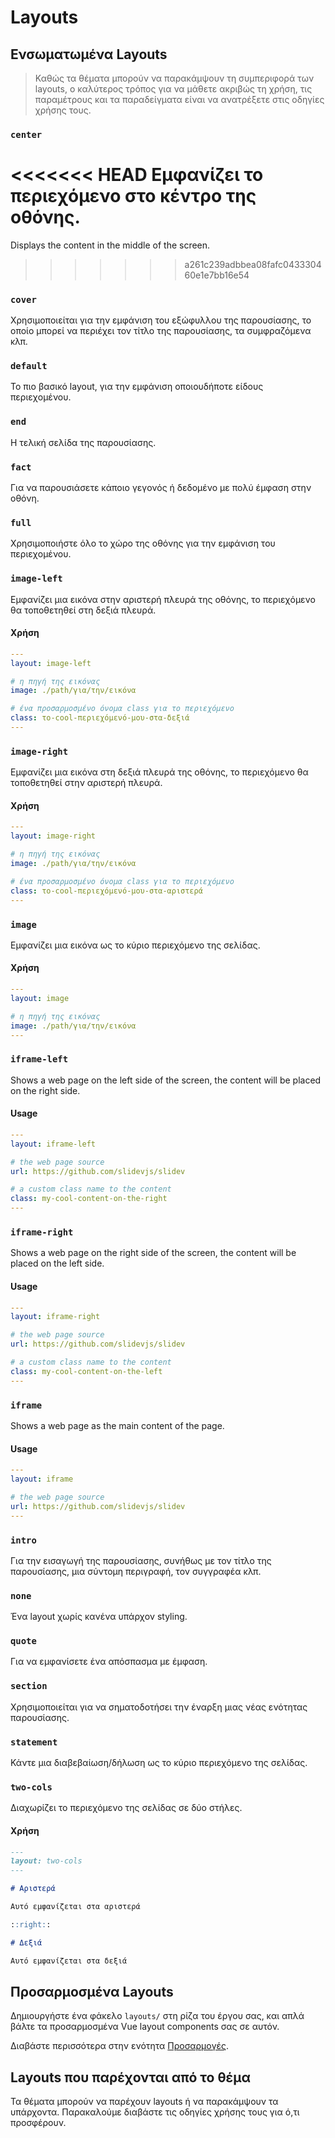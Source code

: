 # Layouts

## Ενσωματωμένα Layouts

> Καθώς τα θέματα μπορούν να παρακάμψουν τη συμπεριφορά των layouts, ο καλύτερος τρόπος για να μάθετε ακριβώς τη χρήση, τις παραμέτρους και τα παραδείγματα είναι να ανατρέξετε στις οδηγίες χρήσης τους.


### `center`

<<<<<<< HEAD
Εμφανίζει το περιεχόμενο στο κέντρο της οθόνης.
=======
Displays the content in the middle of the screen.
>>>>>>> a261c239adbbea08fafc043330460e1e7bb16e54

### `cover`

Χρησιμοποιείται για την εμφάνιση του εξώφυλλου της παρουσίασης, το οποίο μπορεί να περιέχει τον τίτλο της παρουσίασης, τα συμφραζόμενα κλπ.

### `default`

Το πιο βασικό layout, για την εμφάνιση οποιουδήποτε είδους περιεχομένου.

### `end`

Η τελική σελίδα της παρουσίασης.

### `fact`

Για να παρουσιάσετε κάποιο γεγονός ή δεδομένο με πολύ έμφαση στην οθόνη.

### `full`

Χρησιμοποιήστε όλο το χώρο της οθόνης για την εμφάνιση του περιεχομένου.

### `image-left`

Εμφανίζει μια εικόνα στην αριστερή πλευρά της οθόνης, το περιεχόμενο θα τοποθετηθεί στη δεξιά πλευρά.

#### Χρήση

```yaml
---
layout: image-left

# η πηγή της εικόνας
image: ./path/για/την/εικόνα

# ένα προσαρμοσμένο όνομα class για το περιεχόμενο
class: το-cool-περιεχόμενό-μου-στα-δεξιά
---
```

### `image-right`

Εμφανίζει μια εικόνα στη δεξιά πλευρά της οθόνης, το περιεχόμενο θα τοποθετηθεί στην αριστερή πλευρά.

#### Χρήση

```yaml
---
layout: image-right

# η πηγή της εικόνας
image: ./path/για/την/εικόνα

# ένα προσαρμοσμένο όνομα class για το περιεχόμενο
class: το-cool-περιεχόμενό-μου-στα-αριστερά
---
```

### `image`

Εμφανίζει μια εικόνα ως το κύριο περιεχόμενο της σελίδας.

#### Χρήση

```yaml
---
layout: image

# η πηγή της εικόνας
image: ./path/για/την/εικόνα
---
```


### `iframe-left`

Shows a web page on the left side of the screen, the content will be placed on the right side.

#### Usage

```yaml
---
layout: iframe-left

# the web page source
url: https://github.com/slidevjs/slidev

# a custom class name to the content
class: my-cool-content-on-the-right
---
```

### `iframe-right`

Shows a web page on the right side of the screen, the content will be placed on the left side.

#### Usage

```yaml
---
layout: iframe-right

# the web page source
url: https://github.com/slidevjs/slidev

# a custom class name to the content
class: my-cool-content-on-the-left
---
```

### `iframe`

Shows a web page as the main content of the page.

#### Usage

```yaml
---
layout: iframe

# the web page source
url: https://github.com/slidevjs/slidev
---
```


### `intro`

Για την εισαγωγή της παρουσίασης, συνήθως με τον τίτλο της παρουσίασης, μια σύντομη περιγραφή, τον συγγραφέα κλπ.

### `none`

Ένα layout χωρίς κανένα υπάρχον styling.

### `quote`

Για να εμφανίσετε ένα απόσπασμα με έμφαση.

### `section`

Χρησιμοποιείται για να σηματοδοτήσει την έναρξη μιας νέας ενότητας παρουσίασης.

### `statement`

Κάντε μια διαβεβαίωση/δήλωση ως το κύριο περιεχόμενο της σελίδας.

### `two-cols`

Διαχωρίζει το περιεχόμενο της σελίδας σε δύο στήλες.

#### Χρήση


```md
---
layout: two-cols
---

# Αριστερά

Αυτό εμφανίζεται στα αριστερά

::right::

# Δεξιά

Αυτό εμφανίζεται στα δεξιά
```

## Προσαρμοσμένα Layouts

Δημιουργήστε ένα φάκελο `layouts/` στη ρίζα του έργου σας, και απλά βάλτε τα προσαρμοσμένα Vue layout components σας σε αυτόν.

Διαβάστε περισσότερα στην ενότητα [Προσαρμογές](/custom/directory-structure#layouts).

## Layouts που παρέχονται από το θέμα

Τα θέματα μπορούν να παρέχουν layouts ή να παρακάμψουν τα υπάρχοντα. Παρακαλούμε διαβάστε τις οδηγίες χρήσης τους για ό,τι προσφέρουν.

